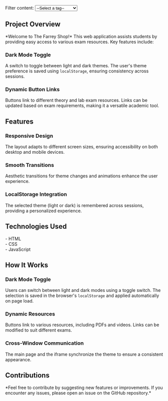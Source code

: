 <div>
  <label for="tags">Filter content:</label>
  <select id="tags" onchange="filterContent()">
    <option value="">--Select a tag--</option>
    <option value="overview">Project Overview</option>
    <option value="features">Features</option>
    <option value="technologies">Technologies Used</option>
    <option value="howItWorks">How It Works</option>
    <option value="contributions">Contributions</option>
  </select>
</div>
<div id="content">
  <div class="section overview">
    <h2>Project Overview</h2>
    <p>*Welcome to The Farrey Shop!* This web application assists students by providing easy access to various exam resources. Key features include:</p>
    <h3>Dark Mode Toggle</h3>
    <p>A switch to toggle between light and dark themes. The user's theme preference is saved using <code>localStorage</code>, ensuring consistency across sessions.</p>
    <h3>Dynamic Button Links</h3>
    <p>Buttons link to different theory and lab exam resources. Links can be updated based on exam requirements, making it a versatile academic tool.</p>
  </div>
  <div class="section features">
    <h2>Features</h2>
    <h3>Responsive Design</h3>
    <p>The layout adapts to different screen sizes, ensuring accessibility on both desktop and mobile devices.</p>
    <h3>Smooth Transitions</h3>
    <p>Aesthetic transitions for theme changes and animations enhance the user experience.</p>
    <h3>LocalStorage Integration</h3>
    <p>The selected theme (light or dark) is remembered across sessions, providing a personalized experience.</p>
  </div>
  <div class="section technologies">
    <h2>Technologies Used</h2>
    <p>- HTML<br>- CSS<br>- JavaScript</p>
  </div>
  <div class="section howItWorks">
    <h2>How It Works</h2>
    <h3>Dark Mode Toggle</h3>
    <p>Users can switch between light and dark modes using a toggle switch. The selection is saved in the browser's <code>localStorage</code> and applied automatically on page load.</p>
    <h3>Dynamic Resources</h3>
    <p>Buttons link to various resources, including PDFs and videos. Links can be modified to suit different exams.</p>
    <h3>Cross-Window Communication</h3>
    <p>The main page and the iframe synchronize the theme to ensure a consistent appearance.</p>
  </div>
  <div class="section contributions">
    <h2>Contributions</h2>
    <p>*Feel free to contribute by suggesting new features or improvements. If you encounter any issues, please open an issue on the GitHub repository.*</p>
  </div>
</div>
<script>
  function filterContent() {
    var selectedTag = document.getElementById('tags').value;
    var sections = document.querySelectorAll('.section');
    
    sections.forEach(function(section) {
      if (selectedTag === "" || section.classList.contains(selectedTag)) {
        section.style.display = "block";
      } else {
        section.style.display = "none";
      }
    });
  }
</script>
